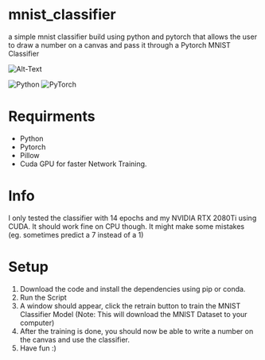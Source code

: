 # mnist_classifier
a simple mnist classifier build using python and pytorch that allows the user to draw a number on a canvas and pass it through a Pytorch MNIST Classifier

![Alt-Text](https://i.imgur.com/vpkxD7J.png)



![Python](https://img.shields.io/badge/-Python-000?&logo=Python)
![PyTorch](https://img.shields.io/badge/-PyTorch-000?&logo=PyTorch)

# Requirments
- Python
- Pytorch
- Pillow
- Cuda GPU for faster Network Training.

# Info
I only tested the classifier with 14 epochs and my NVIDIA RTX 2080Ti using CUDA. It should work fine on CPU though. 
It might make some mistakes (eg. sometimes predict a 7 instead of a 1)

# Setup 
1. Download the code and install the dependencies using pip or conda.
2. Run the Script
3. A window should appear, click the retrain button to train the MNIST Classifier Model (Note: This will download the MNIST Dataset to your computer)
4. After the training is done, you should now be able to write a number on the canvas and use the classifier.
5. Have fun :) 
